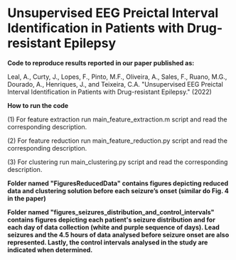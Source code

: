 # Unsupervised EEG Preictal Interval Identification in Patients with Drug-resistant Epilepsy

__Code to reproduce results reported in our paper published as:__

Leal, A., Curty, J., Lopes, F., Pinto, M.F., Oliveira, A., Sales, F., Ruano, M.G., Dourado, A., Henriques, J., and Teixeira, C.A. "Unsupervised EEG Preictal Interval Identification in Patients with Drug-resistant Epilepsy." (2022)

__How to run the code__

(1) For feature extraction run main_feature_extraction.m script and read the corresponding description.

(2) For feature reduction run main_feature_reduction.py script and read the corresponding description.

(3) For clustering run main_clustering.py script and read the corresponding description.


__Folder named "FiguresReducedData" contains figures depicting reduced data and clustering solution before each seizure’s onset (similar do Fig. 4 in the paper)__

__Folder named "figures_seizures_distribution_and_control_intervals" contains figures depicting each patient's seizure distribution and for each day of data collection (white and purple sequence of days). Lead seizures and the 4.5 hours of data analysed before seizure onset are also represented. Lastly, the control intervals analysed in the study are indicated when determined.__